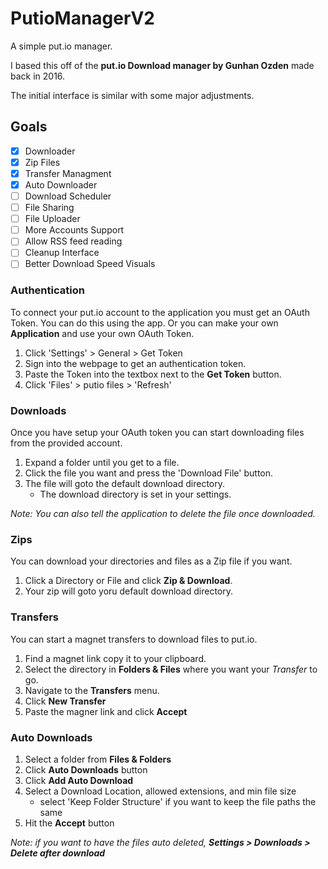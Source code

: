 # PutioManagerV2
A simple put.io manager.

I based this off of the **put.io Download manager by Gunhan Ozden** made back in 2016. 

The initial interface is similar with some major adjustments.

## Goals

- [x] Downloader
- [x] Zip Files
- [x] Transfer Managment
- [x] Auto Downloader
- [ ] Download Scheduler
- [ ] File Sharing
- [ ] File Uploader
- [ ] More Accounts Support
- [ ] Allow RSS feed reading
- [ ] Cleanup Interface
- [ ] Better Download Speed Visuals

### Authentication

To connect your put.io account to the application you must get an OAuth Token.  You can do this using the app.  Or you can make your own **Application** and use your own OAuth Token.

1. Click 'Settings' > General > Get Token
2. Sign into the webpage to get an authentication token.
3. Paste the Token into the textbox next to the **Get Token** button.
4. Click 'Files' > putio files > 'Refresh'

### Downloads

Once you have setup your OAuth token you can start downloading files from the provided account.

1. Expand a folder until you get to a file.
2. Click the file you want and press the 'Download File' button.
3. The file will goto the default download directory.
   * The download directory is set in your settings.
   
*Note: You can also tell the application to delete the file once downloaded.*

### Zips

You can download your directories and files as a Zip file if you want.

1. Click a Directory or File and click **Zip & Download**.
2. Your zip will goto yoru default download directory.

### Transfers

You can start a magnet transfers to download files to put.io.

1. Find a magnet link copy it to your clipboard.
2. Select the directory in **Folders & Files** where you want your *Transfer* to go.
3. Navigate to the **Transfers** menu.
4. Click **New Transfer**
5. Paste the magner link and click **Accept**


### Auto Downloads

1. Select a folder from **Files & Folders**
2. Click **Auto Downloads** button
3. Click **Add Auto Download**
4. Select a Download Location, allowed extensions, and min file size
    - select 'Keep Folder Structure' if you want to keep the file paths the same
5. Hit the **Accept** button

*Note: if you want to have the files auto deleted, **Settings > Downloads > Delete after download***
